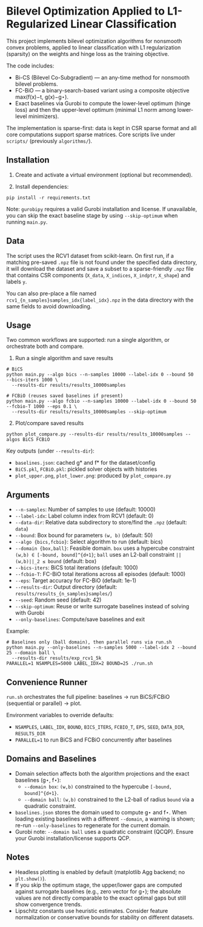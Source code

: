 # Bilevel Optimization Applied to L1-Regularized Linear Classification

This project implements bilevel optimization algorithms for nonsmooth convex problems, applied to linear classification with L1 regularization (sparsity) on the weights and hinge loss as the training objective.

The code includes:

- Bi-CS (Bilevel Co-Subgradient) — an any-time method for nonsmooth bilevel problems.
- FC-BiO — a binary-search-based variant using a composite objective max(f(x)−t, g(x)−g⋆).
- Exact baselines via Gurobi to compute the lower-level optimum (hinge loss) and then the upper-level optimum (minimal L1 norm among lower-level minimizers).

The implementation is sparse-first: data is kept in CSR sparse format and all core computations support sparse matrices. Core scripts live under `scripts/` (previously `algorithms/`).

## Installation

1) Create and activate a virtual environment (optional but recommended).

2) Install dependencies:

```
pip install -r requirements.txt
```

Note: `gurobipy` requires a valid Gurobi installation and license. If unavailable, you can skip the exact baseline stage by using `--skip-optimum` when running `main.py`.

## Data

The script uses the RCV1 dataset from scikit-learn. On first run, if a matching pre-saved `.npz` file is not found under the specified data directory, it will download the dataset and save a subset to a sparse-friendly `.npz` file that contains CSR components (`X_data`, `X_indices`, `X_indptr`, `X_shape`) and labels `y`.

You can also pre-place a file named `rcv1_{n_samples}samples_idx{label_idx}.npz` in the data directory with the same fields to avoid downloading.

## Usage

Two common workflows are supported: run a single algorithm, or orchestrate both and compare.

1) Run a single algorithm and save results

```
# BiCS
python main.py --algo bics --n-samples 10000 --label-idx 0 --bound 50 --bics-iters 1000 \
  --results-dir results/results_10000samples

# FCBiO (reuses saved baselines if present)
python main.py --algo fcbio --n-samples 10000 --label-idx 0 --bound 50 --fcbio-T 1000 --eps 0.1 \
  --results-dir results/results_10000samples --skip-optimum
```

2) Plot/compare saved results

```
python plot_compare.py --results-dir results/results_10000samples --algos BiCS FCBiO
```

Key outputs (under `--results-dir`):

- `baselines.json`: cached g* and f* for the dataset/config
- `BiCS.pkl`, `FCBiO.pkl`: pickled solver objects with histories
- `plot_upper.png`, `plot_lower.png`: produced by `plot_compare.py`

## Arguments

- `--n-samples`: Number of samples to use (default: 10000)
- `--label-idx`: Label column index from RCV1 (default: 0)
- `--data-dir`: Relative data subdirectory to store/find the `.npz` (default: `data`)
- `--bound`: Box bound for parameters `(w, b)` (default: 50)
- `--algo {bics,fcbio}`: Select algorithm to run (default: bics)
- `--domain {box,ball}`: Feasible domain. `box` uses a hypercube constraint `(w,b) ∈ [-bound, bound]^{d+1}`; `ball` uses an L2-ball constraint `||(w,b)||_2 ≤ bound` (default: box)
- `--bics-iters`: BiCS total iterations (default: 1000)
- `--fcbio-T`: FC-BiO total iterations across all episodes (default: 1000)
- `--eps`: Target accuracy for FC-BiO (default: 1e-1)
- `--results-dir`: Output directory (default: `results/results_{n_samples}samples/`)
- `--seed`: Random seed (default: 42)
- `--skip-optimum`: Reuse or write surrogate baselines instead of solving with Gurobi
- `--only-baselines`: Compute/save baselines and exit

Example:

```
# Baselines only (ball domain), then parallel runs via run.sh
python main.py --only-baselines --n-samples 5000 --label-idx 2 --bound 25 --domain ball \
  --results-dir results/exp_rcv1_5k
PARALLEL=1 NSAMPLES=5000 LABEL_IDX=2 BOUND=25 ./run.sh
```

## Convenience Runner

`run.sh` orchestrates the full pipeline: baselines → run BiCS/FCBiO (sequential or parallel) → plot.

Environment variables to override defaults:

- `NSAMPLES`, `LABEL_IDX`, `BOUND`, `BICS_ITERS`, `FCBIO_T`, `EPS`, `SEED`, `DATA_DIR`, `RESULTS_DIR`
- `PARALLEL=1` to run BiCS and FCBiO concurrently after baselines

## Domains and Baselines

- Domain selection affects both the algorithm projections and the exact baselines (g⋆, f⋆):
  - `--domain box`: `(w,b)` constrained to the hypercube `[-bound, bound]^{d+1}`.
  - `--domain ball`: `(w,b)` constrained to the L2-ball of radius `bound` via a quadratic constraint.
- `baselines.json` stores the domain used to compute g⋆ and f⋆. When loading existing baselines with a different `--domain`, a warning is shown; re-run `--only-baselines` to regenerate for the current domain.
- Gurobi note: `--domain ball` uses a quadratic constraint (QCQP). Ensure your Gurobi installation/license supports QCP.

## Notes

- Headless plotting is enabled by default (matplotlib Agg backend; no `plt.show()`).
- If you skip the optimum stage, the upper/lower gaps are computed against surrogate baselines (e.g., zero vector for g⋆); the absolute values are not directly comparable to the exact optimal gaps but still show convergence trends.
- Lipschitz constants use heuristic estimates. Consider feature normalization or conservative bounds for stability on different datasets.
